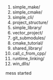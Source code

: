 1) simple_make/
2) simple_cmake/
3) simple_cli/
4) project_structure/
5) simple_library/
6) vector_project/
7) git_submodules/
8) cmake_tutorial/
9) shared_library/
10) call_c_from_cpp/
11) runtime_linking/
12) win_dlls/

mess started
